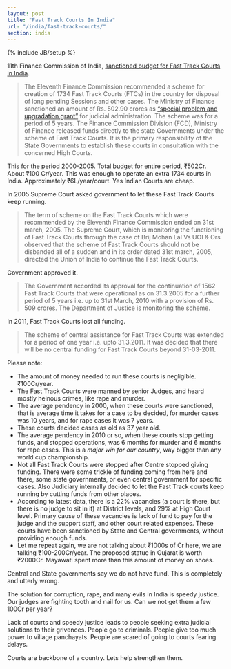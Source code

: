 ```yaml
---
layout: post
title: "Fast Track Courts In India"
url: "/india/fast-track-courts/"
section: india
---
```

{% include JB/setup %}

11th Finance Commission of India, [sanctioned budget for Fast Track Courts in
India](http://doj.gov.in/?q=node/108).

> The Eleventh Finance Commission recommended a scheme for creation of 1734 Fast
> Track Courts (FTCs) in the country for disposal of long pending Sessions and
> other cases. The Ministry of Finance sanctioned an amount of Rs. 502.90 crores
> as [“special problem and upgradation
> grant”](https://dl.dropboxusercontent.com/u/423817/11threport.pdf) for
> judicial administration. The scheme was for a period of 5 years. The Finance
> Commission Division (FCD), Ministry of Finance released funds directly to the
> state Governments under the scheme of Fast Track Courts. It is the primary
> responsibility of the State Governments to establish these courts in
> consultation with the concerned High Courts.

This for the period 2000-2005. Total budget for entire period, ₹502Cr. About
₹100 Cr/year. This was enough to operate an extra 1734 courts in India.
Approximately ₹6L/year/court. Yes Indian Courts are cheap.

In 2005 Supreme Court asked government to let these Fast Track Courts keep
running.

> The term of scheme on the Fast Track Courts which were recommended by the
> Eleventh Finance Commission ended on 31st march, 2005. The Supreme Court,
> which is monitoring the functioning of Fast Track Courts through the case of
> Brij Mohan Lal Vs UOI & Ors observed that the scheme of Fast Track Courts
> should not be disbanded all of a sudden and in its order dated 31st march,
> 2005, directed the Union of India to continue the Fast Track Courts.

Government approved it.

> The Government accorded its approval for the continuation of 1562 Fast Track
> Courts that were operational as on 31.3.2005 for a further period of 5 years
> i.e. up to 31st March, 2010 with a provision of Rs. 509 crores. The Department
> of Justice is monitoring the scheme.

In 2011, Fast Track Courts lost all funding.

> The scheme of central assistance for Fast Track Courts was extended for a
> period of one year i.e. upto 31.3.2011. It was decided that there will be no
> central funding for Fast Track Courts beyond 31-03-2011.

Please note:

- The amount of money needed to run these courts is negligible. ₹100Cr/year.
- The Fast Track Courts were manned by senior Judges, and heard mostly heinous
  crimes, like rape and murder.
- The average pendency in 2000, when these courts were sanctioned, that is
  average time it takes for a case to be decided, for murder cases was 10 years,
  and for rape cases it was 7 years.
- These courts decided cases as old as 37 year old.
- The average pendency in 2010 or so, when these courts stop getting funds, and
  stopped operations, was 6 months for murder and 6 months for rape cases. This
  is a *major win for our country*, way bigger than any world cup championship.
- Not all Fast Track Courts were stopped after Centre stopped giving funding.
  There were some trickle of funding coming from here and there, some state
  governments, or even central government for specific cases. Also Judiciary
  internally decided to let the Fast Track courts keep running by cutting funds
  from other places.
- According to latest data, there is a 22% vacancies (a court is there, but
  there is no judge to sit in it) at District levels, and 29% at High Court
  level. Primary cause of these vacancies is lack of fund to pay for the judge
  and the support staff, and other court related expenses. These courts have
  been sanctioned by State and Central governments, without providing enough
  funds.
- Let me repeat again, we are not talking about ₹1000s of Cr here, we are
  talking ₹100-200Cr/year. The proposed statue in Gujarat is worth ₹2000Cr.
  Mayawati spent more than this amount of money on shoes.

Central and State governments say we do not have fund. This is completely and
utterly wrong.

The solution for corruption, rape, and many evils in India is speedy justice.
Our judges are fighting tooth and nail for us. Can we not get them a few 100Cr
per year?

Lack of courts and speedy justice leads to people seeking extra judicial
solutions to their grivences. People go to criminals. Poeple give too much power
to village panchayats. People are scared of going to courts fearing delays.

Courts are backbone of a country. Lets help strengthen them.

